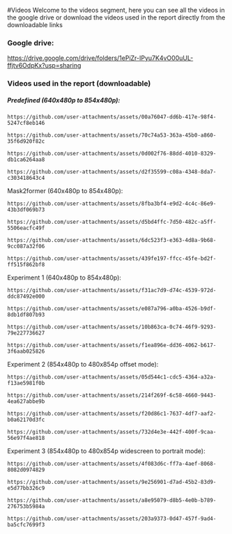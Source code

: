 #Videos
Welcome to the videos segment, here you can see all the videos in the google drive or download the videos used in the report directly from the downloadable links
### Google drive:
https://drive.google.com/drive/folders/1ePiZr-IPyu7K4vO00uUL-ffjtv6OdpKx?usp=sharing

### Videos used in the report (downloadable)
##### Predefined (640x480p to 854x480p):

`https://github.com/user-attachments/assets/00a76047-dd6b-417e-98f4-5247cf8eb146`

`https://github.com/user-attachments/assets/70c74a53-363a-45b0-a860-35f6d920f82c`

`https://github.com/user-attachments/assets/0d002f76-88dd-4010-8329-db1ca6264aa8`

`https://github.com/user-attachments/assets/d2f35599-c08a-4348-8da7-c303418643c4`

Mask2former (640x480p to 854x480p):

`https://github.com/user-attachments/assets/8fba3bf4-e9d2-4c4c-86e9-43b3df069b73`

`https://github.com/user-attachments/assets/d5bd4ffc-7d50-482c-a5ff-5506eacfc49f`

`https://github.com/user-attachments/assets/6dc523f3-e363-4d8a-9b68-9cc087a32f06`

`https://github.com/user-attachments/assets/439fe197-ffcc-45fe-bd2f-ff515f862bf8`

Experiment 1 (640x480p to 854x480p):

`https://github.com/user-attachments/assets/f31ac7d9-d74c-4539-972d-ddc87492e000`

`https://github.com/user-attachments/assets/e087a796-a0ba-4526-b9df-8db1df807b93`

`https://github.com/user-attachments/assets/10b863ca-0c74-46f9-9293-79e227736627`

`https://github.com/user-attachments/assets/f1ea896e-dd36-4062-b617-3f6aab025826`

Experiment 2 (854x480p to 480x854p offset mode):

`https://github.com/user-attachments/assets/05d544c1-cdc5-4364-a32a-f13ae5981f0b`

`https://github.com/user-attachments/assets/214f269f-6c58-4660-9443-4ea627abbe9b`

`https://github.com/user-attachments/assets/f20d86c1-7637-4df7-aaf2-b0a62170d3fc`

`https://github.com/user-attachments/assets/732d4e3e-442f-400f-9caa-56e97f4ae818`

Experiment 3 (854x480p to 480x854p widescreen to portrait mode):

`https://github.com/user-attachments/assets/4f083d6c-ff7a-4aef-8068-8082d0974829`

`https://github.com/user-attachments/assets/9e256901-d7ad-45b2-83d9-e5d77bb326c9`

`https://github.com/user-attachments/assets/a8e95079-d8b5-4e0b-b789-276753b5984a`

`https://github.com/user-attachments/assets/203a9373-0d47-457f-9ad4-ba5cfc7699f3`
